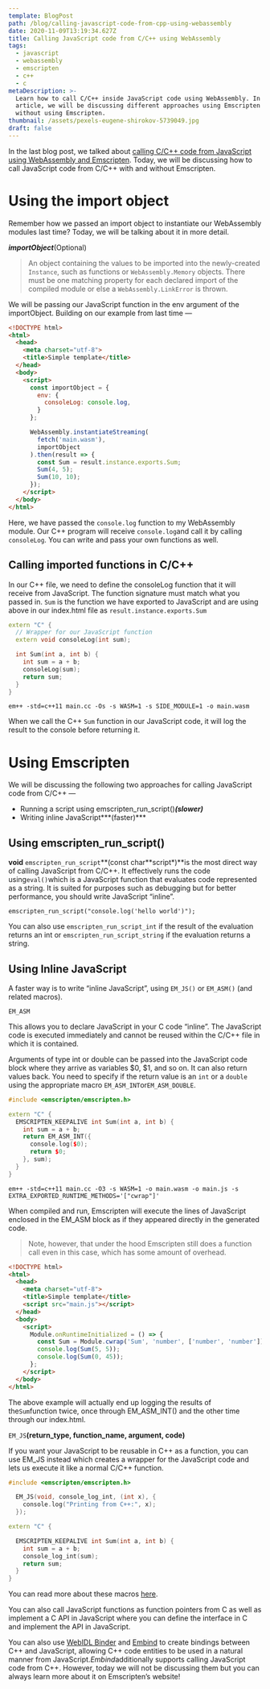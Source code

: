 ```yaml
---
template: BlogPost
path: /blog/calling-javascript-code-from-cpp-using-webassembly
date: 2020-11-09T13:19:34.627Z
title: Calling JavaScript code from C/C++ using WebAssembly
tags:
  - javascript
  - webassembly
  - emscripten
  - c++
  - c
metaDescription: >-
  Learn how to call C/C++ inside JavaScript code using WebAssembly. In this
  article, we will be discussing different approaches using Emscripten and
  without using Emscripten.
thumbnail: /assets/pexels-eugene-shirokov-5739049.jpg
draft: false
---
```

In the last blog post, we talked about [calling C/C++ code from JavaScript using WebAssembly and Emscripten](https://thecodedose.com/blog/loading-webassembly-modules-in-javascript). Today, we will be discussing how to call JavaScript code from C/C++ with and without Emscripten.

# Using the import object

Remember how we passed an import object to instantiate our WebAssembly modules last time? Today, we will be talking about it in more detail.

***importObject***(Optional)

> An object containing the values to be imported into the newly-created `Instance`, such as functions or `WebAssembly.Memory` objects. There must be one matching property for each declared import of the compiled module or else a `WebAssembly.LinkError` is thrown.

We will be passing our JavaScript function in the env argument of the importObject. Building on our example from last time —

```html
<!DOCTYPE html>
<html>
  <head>
    <meta charset="utf-8">
    <title>Simple template</title>
  </head>
  <body>
    <script>
      const importObject = {
        env: {
          consoleLog: console.log,
        }
      };

      WebAssembly.instantiateStreaming(
        fetch('main.wasm'),
        importObject
      ).then(result => {
        const Sum = result.instance.exports.Sum;
        Sum(4, 5);
        Sum(10, 10);
      });
    </script>
  </body>
</html>
```

Here, we have passed the `console.log` function to my WebAssembly module. Our C++ program will receive `console.log`and call it by calling `consoleLog`. You can write and pass your own functions as well.

## Calling imported functions in C/C++

In our C++ file, we need to define the consoleLog function that it will receive from JavaScript. The function signature must match what you passed in. `Sum` is the function we have exported to JavaScript and are using above in our index.html file as `result.instance.exports.Sum`

```cpp
extern "C" {
  // Wrapper for our JavaScript function
  extern void consoleLog(int sum);

  int Sum(int a, int b) {
    int sum = a + b;
    consoleLog(sum);
    return sum;
  }
}
```

`em++ -std=c++11 main.cc -Os -s WASM=1 -s SIDE_MODULE=1 -o main.wasm`

When we call the C++ `Sum` function in our JavaScript code, it will log the result to the console before returning it.

# Using Emscripten

We will be discussing the following two approaches for calling JavaScript code from C/C++ —

* Running a script using emscripten_run_script()***(slower)***
* Writing inline JavaScript***(faster)***

## Using emscripten_run_script()

**void** `emscripten_run_script`**(const char*\*script*)**is the most direct way of calling JavaScript from C/C++. It effectively runs the code using`eval()`which is a JavaScript function that evaluates code represented as a string. It is suited for purposes such as debugging but for better performance, you should write JavaScript “inline”.

`emscripten_run_script("console.log('hello world')");`

You can also use `emscripten_run_script_int` if the result of the evaluation returns an int or `emscripten_run_script_string` if the evaluation returns a string.

## Using Inline JavaScript

A faster way is to write “inline JavaScript”, using `EM_JS()` or `EM_ASM()` (and related macros).

`EM_ASM`

This allows you to declare JavaScript in your C code “inline”. The JavaScript code is executed immediately and cannot be reused within the C/C++ file in which it is contained.

Arguments of type int or double can be passed into the JavaScript code block where they arrive as variables $0, $1, and so on. It can also return values back. You need to specify if the return value is an `int` or a `double` using the appropriate macro `EM_ASM_INT`or`EM_ASM_DOUBLE`.

```cpp
#include <emscripten/emscripten.h>

extern "C" {
  EMSCRIPTEN_KEEPALIVE int Sum(int a, int b) {
    int sum = a + b;
    return EM_ASM_INT({
      console.log($0);
      return $0;
    }, sum);
  }
}

```

`em++ -std=c++11 main.cc -O3 -s WASM=1 -o main.wasm -o main.js -s EXTRA_EXPORTED_RUNTIME_METHODS='["cwrap"]'`

When compiled and run, Emscripten will execute the lines of JavaScript enclosed in the EM_ASM block as if they appeared directly in the generated code.

> Note, however, that under the hood Emscripten still does a function call even in this case, which has some amount of overhead.

```html
<!DOCTYPE html>
<html>
  <head>
    <meta charset="utf-8">
    <title>Simple template</title>
    <script src="main.js"></script>
  </head>
  <body>
    <script>
      Module.onRuntimeInitialized = () => {
        const Sum = Module.cwrap('Sum', 'number', ['number', 'number']);
        console.log(Sum(5, 5));
        console.log(Sum(0, 45));
      };
    </script>
  </body>
</html>
```

The above example will actually end up logging the results of the`Sum`function twice, once through EM_ASM_INT() and the other time through our index.html.

`EM_JS`**(return_type, function_name, argument, code)**

If you want your JavaScript to be reusable in C++ as a function, you can use EM_JS instead which creates a wrapper for the JavaScript code and lets us execute it like a normal C/C++ function.

```cpp
#include <emscripten/emscripten.h>

  EM_JS(void, console_log_int, (int x), {
    console.log("Printing from C++:", x);
  });

extern "C" {

  EMSCRIPTEN_KEEPALIVE int Sum(int a, int b) {
    int sum = a + b;
    console_log_int(sum);
    return sum;
  }
}

```

You can read more about these macros [here](https://emscripten.org/docs/api_reference/emscripten.h.html).

You can also call JavaScript functions as function pointers from C as well as implement a C API in JavaScript where you can define the interface in C and implement the API in JavaScript.

You can also use [WebIDL Binder](https://emscripten.org/docs/porting/connecting_cpp_and_javascript/WebIDL-Binder.html#webidl-binder) and [Embind](https://emscripten.org/docs/porting/connecting_cpp_and_javascript/embind.html#embind) to create bindings between C++ and JavaScript, allowing C++ code entities to be used in a natural manner from JavaScript.*Embind*additionally supports calling JavaScript code from C++. However, today we will not be discussing them but you can always learn more about it on Emscripten’s website!
